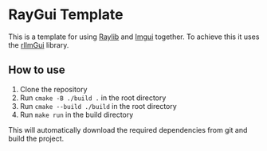 # RayGui Template

This is a template for using [Raylib](https://www.raylib.com/) and [Imgui](https://www.github.com/ocornut/imgui) together. To achieve this it uses the [rlImGui](https://github.com/raylib-extras/rlImGui.git) library.

## How to use

1. Clone the repository
2. Run ``cmake -B ./build .`` in the root directory
3. Run ``cmake --build ./build`` in the root directory
4. Run ``make run`` in the build directory

This will automatically download the required dependencies from git and build the project.
